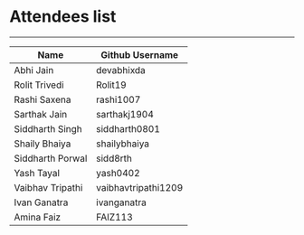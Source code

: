 # Attendees list
---

| Name        | Github Username |
| ----------- | --------------- |
| Abhi Jain   | devabhixda |
| Rolit Trivedi   | Rolit19 |
| Rashi Saxena   | rashi1007|
| Sarthak Jain   | sarthakj1904  |
| Siddharth Singh   | siddharth0801 |
| Shaily Bhaiya   | shailybhaiya |
| Siddharth Porwal   | sidd8rth |
| Yash Tayal  | yash0402 |
| Vaibhav Tripathi  | vaibhavtripathi1209 |
| Ivan Ganatra | ivanganatra|
| Amina Faiz   | FAIZ113 |